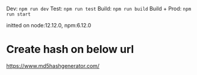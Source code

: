 Dev: `npm run dev`
Test: `npm run test`
Build: `npm run build`
Build + Prod: `npm run start`

initted on node:12.12.0, npm:6.12.0

# Create hash on below url
https://www.md5hashgenerator.com/
